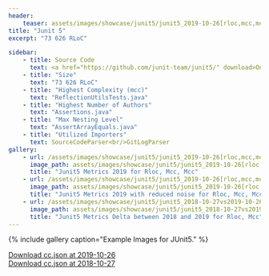 ```yaml
---
header:
    teaser: assets/images/showcase/junit5/junit5_2019-10-26[rloc,mcc,mcc-white].png
title: "Junit 5"
excerpt: "73 626 RLoC"

sidebar:
    - title: Source Code
      text: <a href="https://github.com/junit-team/junit5/" download>On Github</a>
    - title: "Size"
      text: "73 626 RLoC"
    - title: "Highest Complexity (mcc)"
      text: "ReflectionUtilsTests.java"
    - title: "Highest Number of Authors"
      text: "Assertions.java"
    - title: "Max Nesting Level"
      text: "AssertArrayEquals.java"
    - title: "Utilized Importers"
      text: SourceCodeParser<br/>GitLogParser
gallery:
    - url: /assets/images/showcase/junit5/junit5_2019-10-26[rloc,mcc,mcc].png
      image_path: assets/images/showcase/junit5/junit5_2019-10-26[rloc,mcc,mcc].png
      title: "Junit5 Metrics 2019 for Rloc, Mcc, Mcc"
    - url: /assets/images/showcase/junit5/junit5_2019-10-26[rloc,mcc,mcc-white].png
      image_path: assets/images/showcase/junit5/junit5_2019-10-26[rloc,mcc,mcc-white].png
      title: "Junit5 Metrics 2019 with reduced noise for Rloc, Mcc, Mcc"
    - url: /assets/images/showcase/junit5/junit5_2018-10-27vs2019-10-26[rloc,mcc,mcc].png
      image_path: assets/images/showcase/junit5/junit5_2018-10-27vs2019-10-26[rloc,mcc,mcc].png
      title: "Junit5 Metrics Delta between 2018 and 2019 for Rloc, Mcc"
---
```


{% include gallery caption="Example Images for JUnit5." %}

<!--
I would have liked this link to be in the sidebar but liquid properties don't work there.
I would also have liked this to be a markdown link but then the browser tries to open it instead of "download"ing it.
 -->

<a href="{{site.baseurl}}/assets/ccjson/showcase/junit5/junit5_2019-10-26.cc.json" download>Download cc.json at 2019-10-26</a><br/>
<a href="{{site.baseurl}}/assets/ccjson/showcase/junit5/junit5_2018-10-27.cc.json" download>Download cc.json at 2018-10-27</a>
